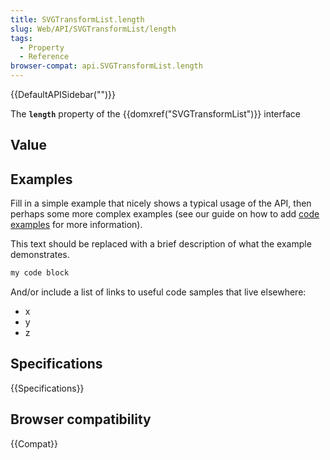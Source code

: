```yaml
---
title: SVGTransformList.length
slug: Web/API/SVGTransformList/length
tags:
  - Property
  - Reference
browser-compat: api.SVGTransformList.length
---
```

{{DefaultAPISidebar("")}}

The **`length`** property of the {{domxref("SVGTransformList")}} interface 

## Value



## Examples

Fill in a simple example that nicely shows a typical usage of the API, then perhaps some more complex examples (see our guide on how to add [code examples](/en-US/docs/MDN/Contribute/Structures/Code_examples) for more information).

This text should be replaced with a brief description of what the example demonstrates.

```js
my code block
```

And/or include a list of links to useful code samples that live elsewhere:

*   x
*   y
*   z

## Specifications

{{Specifications}}

## Browser compatibility

{{Compat}}


